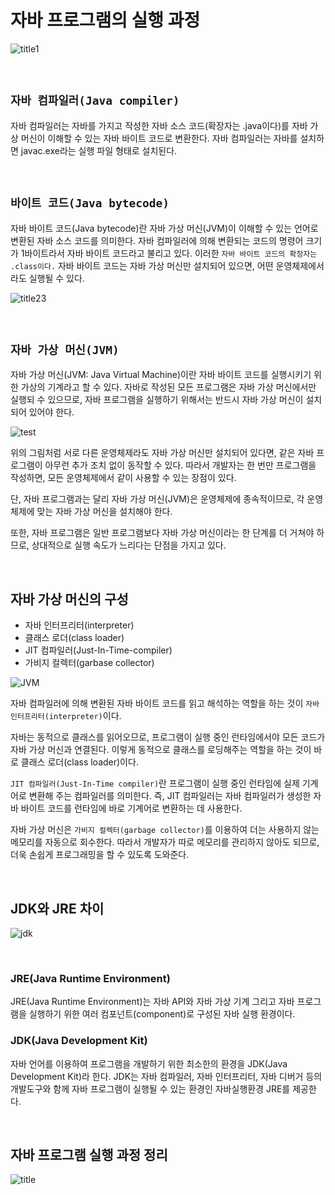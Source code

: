# 자바 프로그램의 실행 과정

![title1](https://img1.daumcdn.net/thumb/R1280x0/?scode=mtistory2&fname=https%3A%2F%2Fblog.kakaocdn.net%2Fdn%2FcmMU26%2FbtqAU5Fdd6B%2FriL6B4PWnNh9B4jereguL0%2Fimg.png)

<br>

## `자바 컴파일러(Java compiler)`

자바 컴파일러는 자바를 가지고 작성한 자바 소스 코드(확장자는 .java이다)를 자바 가상 머신이 이해할 수 있는 자바 바이트 코드로 변환한다. 
자바 컴파일러는 자바를 설치하면 javac.exe라는 실행 파일 형태로 설치된다. 

<br>

## `바이트 코드(Java bytecode)`

자바 바이트 코드(Java bytecode)란 자바 가상 머신(JVM)이 이해할 수 있는 언어로 변환된 자바 소스 코드를 의미한다. 
자바 컴파일러에 의해 변환되는 코드의 명령어 크기가 1바이트라서 자바 바이트 코드라고 불리고 있다. 이러한 `자바 바이트 코드의 확장자는 .class이다.`
자바 바이트 코드는 자바 가상 머신만 설치되어 있으면, 어떤 운영체제에서라도 실행될 수 있다.  

![title23](https://t1.daumcdn.net/cfile/tistory/99D8483359B611BE01)

<br>

## `자바 가상 머신(JVM)`

자바 가상 머신(JVM: Java Virtual Machine)이란 자바 바이트 코드를 실행시키기 위한 가상의 기계라고 할 수 있다. 
자바로 작성된 모든 프로그램은 자바 가상 머신에서만 실행되 수 있으므로, 자바 프로그램을 실행하기 위해서는 반드시 자바 가상 머신이 설치되어 있어야 한다. 

![test](http://tcpschool.com/lectures/img_java_jvm.png)

위의 그림처럼 서로 다른 운영체제라도 자바 가상 머신만 설치되어 있다면, 같은 자바 프로그램이 아무런 추가 조치 없이 동작할 수 있다. 
따라서 개발자는 한 번만 프로그램을 작성하면, 모든 운영체제에서 같이 사용할 수 있는 장점이 있다. 

단, 자바 프로그램과는 달리 자바 가상 머신(JVM)은 운영체제에 종속적이므로, 각 운영체제에 맞는 자바 가상 머신을 설치해야 한다.

또한, 자바 프로그램은 일반 프로그램보다 자바 가상 머신이라는 한 단계를 더 거쳐야 하므로, 상대적으로 실행 속도가 느리다는 단점을 가지고 있다. 

<br>

## 자바 가상 머신의 구성

- 자바 인터프리터(interpreter)
- 클래스 로더(class loader)
- JIT 컴파일러(Just-In-Time-compiler)
- 가비지 컬렉터(garbase collector)

![JVM](https://img1.daumcdn.net/thumb/R1280x0/?scode=mtistory2&fname=https%3A%2F%2Fblog.kakaocdn.net%2Fdn%2FbxKh6U%2FbtqCPzYJhpS%2FoKDKiaPoWqwqU86rf7IVVk%2Fimg.png)

자바 컴파일러에 의해 변환된 자바 바이트 코드를 읽고 해석하는 역할을 하는 것이 `자바 인터프리터(interpreter)`이다. 

자바는 동적으로 클래스를 읽어오므로, 프로그램이 실행 중인 런타임에서야 모든 코드가 자바 가상 머신과 연결된다.
이렇게 동적으로 클래스를 로딩해주는 역할을 하는 것이 바로 클래스 로더(class loader)이다.

`JIT 컴파일러(Just-In-Time compiler)`란 프로그램이 실행 중인 런타임에 실제 기계어로 변환해 주는 컴파일러를 의미한다.
즉, JIT 컴파일러는 자바 컴파일러가 생성한 자바 바이트 코드를 런타임에 바로 기계어로 변환하는 데 사용한다.
 
자바 가상 머신은 `가비지 컬렉터(garbage collector)`를 이용하여 더는 사용하지 않는 메모리를 자동으로 회수한다.
따라서 개발자가 따로 메모리를 관리하지 않아도 되므로, 더욱 손쉽게 프로그래밍을 할 수 있도록 도와준다.

<br>

## JDK와 JRE 차이

![jdk](https://img1.daumcdn.net/thumb/R1280x0/?scode=mtistory2&fname=https%3A%2F%2Fblog.kakaocdn.net%2Fdn%2FL2JVv%2FbtqAU6c3LWW%2FCDMSryWI5LedYjoUmSZkD0%2Fimg.png)

<br>

### JRE(Java Runtime Environment)

JRE(Java Runtime Environment)는 자바 API와 자바 가상 기계 그리고 자바 프로그램을 실행하기 위한 여러 컴포넌트(component)로 구성된 자바 실행 환경이다.

 
### JDK(Java Development Kit) 

자바 언어를 이용하여 프로그램을 개발하기 위한 최소한의 환경을 JDK(Java Development Kit)라 한다.
JDK는 자바 컴파일러, 자바 인터프리터, 자바 디버거 등의 개발도구와 함께 자바 프로그램이 실행될 수 있는 환경인 자바실행환경 JRE를 제공한다. 



<br>

## 자바 프로그램 실행 과정 정리

![title](http://tcpschool.com/lectures/img_java_programming.png)


